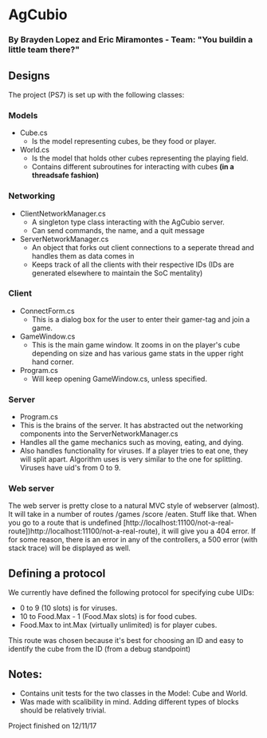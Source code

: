 ﻿# AgCubio
### By Brayden Lopez and Eric Miramontes - Team: "You buildin a little team there?"

## Designs
The project (PS7) is set up with the following classes:

### Models
- Cube.cs
  -  Is the model representing cubes, be they food or player.
- World.cs
  - Is the model that holds other cubes representing the playing field.
  - Contains different subroutines for interacting with cubes **(in a threadsafe fashion)**
  
### Networking
- ClientNetworkManager.cs
  - A singleton type class interacting with the AgCubio server.
  - Can send commands, the name, and a quit message
- ServerNetworkManager.cs
  - An object that forks out client connections to a seperate thread and handles them as data comes in
  - Keeps track of all the clients with their respective IDs (IDs are generated elsewhere to maintain the SoC mentality) 

### Client
- ConnectForm.cs
  - This is a dialog box for the user to enter their gamer-tag and join a game.
- GameWindow.cs
  - This is the main game window.  It zooms in on the player's cube depending on size and has various game stats in the upper     right hand corner.
- Program.cs
  - Will keep opening GameWindow.cs, unless specified. 

### Server
- Program.cs
 -  This is the brains of the server. It has abstracted out the networking components into the ServerNetworkManager.cs
 -  Handles all the game mechanics such as moving, eating, and dying.
 -  Also handles functionality for viruses.  If a player tries to eat one, they will split apart.  Algorithm uses is very similar to the one for splitting.  Viruses have uid's from 0 to 9.
 
### Web server
The web server is pretty close to a natural MVC style of webserver (almost). It will take in a number of routes /games /score /eaten. Stuff like that. When you go to a route that is undefined [http://localhost:11100/not-a-real-route])http://localhost:11100/not-a-real-route), it will give you a 404 error. If for some reason, there is an error in any of the controllers, a 500 error (with stack trace) will be displayed as well.

## Defining a protocol

We currently have defined the following protocol for specifying cube UIDs:
- 0 to 9 (10 slots) is for viruses.
- 10 to Food.Max - 1 (Food.Max slots) is for food cubes.
- Food.Max to int.Max (virtually unlimited) is for player cubes.

This route was chosen because it's best for choosing an ID and easy to identify the cube from the ID (from a debug standpoint)

## Notes:
- Contains unit tests for the two classes in the Model: Cube and World.
- Was made with scalibility in mind. Adding different types of blocks should be relatively trivial.

Project finished on 12/11/17
